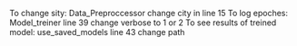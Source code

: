 To change sity: Data_Preproccessor change city in line 15
To log epoches: Model_treiner line 39 change verbose to 1 or 2
To see results of treined model: use_saved_models line 43 change path
